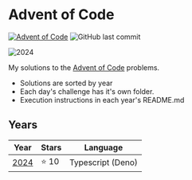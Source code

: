 # Advent of Code

[![Advent of Code](https://img.shields.io/badge/Advent%20of%20Code-FFFF66?style=for-the-badge&logo=adventofcode&logoColor=black)](https://adventofcode.com/)
![GitHub last commit](https://img.shields.io/github/last-commit/TheLimifiedLime/Advent-of-Code?style=for-the-badge&color=FFFF66)

![2024](https://img.shields.io/badge/2024-10-FFFF66?style=for-the-badge&logo=adventofcode)

My solutions to the [Advent of Code](https://adventofcode.com/) problems.

- Solutions are sorted by year
- Each day's challenge has it's own folder.
- Execution instructions in each year's README.md

## Years

| Year           | Stars | Language          |
| -------------- | ----- | ----------------- |
| [2024](./2024) | ⭐ 10 | Typescript (Deno) |

